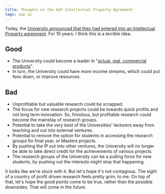 ```yaml
---
title: Thoughts on the UoP Intellectual Property Agreement
tags: uop ip
---
```


Today, the [University announced that they had entered into an Intellectual Property agreement](http://www.plymouth.ac.uk/pages/view.asp?page=36193). For 10 years. I think this is a terrible idea.

Good
----

* The University could become a leader in "[actual, real, commercial products](https://twitter.com/danbjorn/status/80291278654423041)".
* In turn, the University could have more income streams, which could put fees down, or improve resources.

Bad
---

* Unprofitable but valuable research could be scrapped.
* The focus for new research projects could be towards quick profits and not long term innovation. So, frivolous, but profitable research could become the mainstay of research groups.
* Potential to take the very best of the Universities' lecturers away from teaching and out into external ventures.
* Potential to remove the option for students in accessing the research groups for final year, or Masters projects.
* By pushing the IP out into other ventures, the University will no longer be able to take direct credit for the achievements of various projects.
* The research groups of the University can be a pulling force for new students, by pushing out the interests might stop that happening.

It looks like we're stuck with it. But let's hope it's not contagious. The sight of a country of profit driven research feels pretty grim, to me. On top of that, let's hope the good points come to be true, rather than the possible downsides. That will come in the future.

